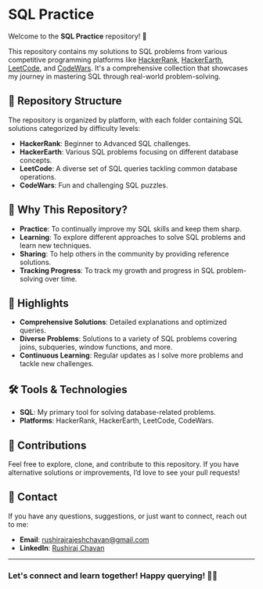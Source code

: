 # SQL Practice

Welcome to the **SQL Practice** repository! 🎉

This repository contains my solutions to SQL problems from various competitive programming platforms like [HackerRank](https://www.hackerrank.com/), [HackerEarth](https://www.hackerearth.com/), [LeetCode](https://leetcode.com/), and [CodeWars](https://www.codewars.com/). It's a comprehensive collection that showcases my journey in mastering SQL through real-world problem-solving.

## 📁 Repository Structure

The repository is organized by platform, with each folder containing SQL solutions categorized by difficulty levels:

- **HackerRank**: Beginner to Advanced SQL challenges.
- **HackerEarth**: Various SQL problems focusing on different database concepts.
- **LeetCode**: A diverse set of SQL queries tackling common database operations.
- **CodeWars**: Fun and challenging SQL puzzles.

## 🚀 Why This Repository?

- **Practice**: To continually improve my SQL skills and keep them sharp.
- **Learning**: To explore different approaches to solve SQL problems and learn new techniques.
- **Sharing**: To help others in the community by providing reference solutions.
- **Tracking Progress**: To track my growth and progress in SQL problem-solving over time.

## 🌟 Highlights

- **Comprehensive Solutions**: Detailed explanations and optimized queries.
- **Diverse Problems**: Solutions to a variety of SQL problems covering joins, subqueries, window functions, and more.
- **Continuous Learning**: Regular updates as I solve more problems and tackle new challenges.

## 🛠️ Tools & Technologies

- **SQL**: My primary tool for solving database-related problems.
- **Platforms**: HackerRank, HackerEarth, LeetCode, CodeWars.

<!-- ## 📚 Resources

If you’re also on a journey to master SQL, here are some resources that might help:

- [SQL for Data Science](https://www.coursera.org/learn/sql-for-data-science) by Coursera
- [Mode Analytics SQL Tutorial](https://mode.com/sql-tutorial/)
- [LeetCode SQL Solutions](https://leetcode.com/problemset/database/) -->

## 🤝 Contributions

Feel free to explore, clone, and contribute to this repository. If you have alternative solutions or improvements, I’d love to see your pull requests!

## 📧 Contact

If you have any questions, suggestions, or just want to connect, reach out to me:

- **Email**: [rushirajrajeshchavan@gmail.com](mailto:rushirajrajeshchavan@gmail.com)
- **LinkedIn**: [Rushiraj Chavan](https://www.linkedin.com/in/rushirajchavan/)

---

### Let's connect and learn together! Happy querying! 🐱‍💻
